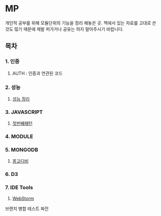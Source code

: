 # MP
개인적 공부를 위해 모듈단위의 기능을 정리 해놓은 곳. 책에서 있는 자료를 고대로 쓴 것도 많기 때문에 제발 퍼가거나 공유는 하지 말아주시기 바랍니다.

## 목차

### 1. 인증

1. AUTH : 인증과 연관된 코드

### 2. 성능

1. [성능 정리](https://github.com/agatespider/MP/tree/master/PERFORMANCE)

### 3. JAVASCRIPT

1. [첫번째패턴](https://github.com/agatespider/MP/tree/master/JAVASCRIPT/PATTERN01)

### 4. MODULE

### 5. MONGODB

1. [몽고디비](https://github.com/agatespider/MP/tree/master/MONGODB) 

### 6. D3

### 7. IDE Tools

1. [WebStorm](https://github.com/agatespider/MP/tree/master/IDE/WEBSTORM)

브렌치 병합 테스트 짜잔